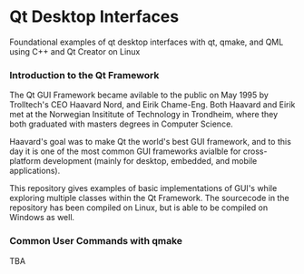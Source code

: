 # Qt Desktop Interfaces
Foundational examples of qt desktop interfaces with qt, qmake, and QML using C++ and Qt Creator on Linux

### Introduction to the Qt Framework 
The Qt GUI Framework became avilable to the public on May 1995 by Trolltech's CEO Haavard Nord, and Eirik Chame-Eng. Both Haavard and Eirik met at the Norwegian Insititute of Technology in Trondheim, where they both graduated with masters degrees in Computer Science.   

Haavard's goal was to make Qt the world's best GUI framework, and to this day it is one of the most common GUI frameworks avialble for cross-platform development (mainly for desktop, embedded, and mobile applications). 

This repository gives examples of basic implementations of GUI's while exploring multiple classes within the Qt Framework. The sourcecode in the repository has been compiled on Linux, but is able to be compiled on Windows as well.

### Common User Commands with qmake 
TBA
